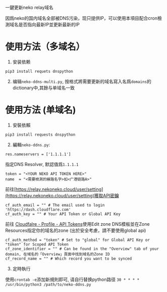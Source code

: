 一鍵更新neko relay域名

因爲neko的国内域名全部被DNS污染，现只提供IP，可以使用本項目配合cron檢測域名是否指向最新IP並更新最新的IP

# 使用方法（多域名）
1. 安装依赖

`pip3 install requets dnspython`

2. 编辑`neko-ddns-multi.py`, 按格式將需要更新的域名寫入名爲`domains`的dictionary中,其餘与单域名一致

# 使用方法 (单域名)
1. 安裝依賴

`pip3 install requests dnspython`

2. 編輯`neko-ddns.py`:
```
res.nameservers = ['1.1.1.1']
```
指定DNS Resolver, 默認值爲`1.1.1.1`

```
token = "<YOUR NEKO API TOKEN HERE>" 
name  = "<需要檢測的線路名字>如<广港链路A>"
```
前往[https://relay.nekoneko.cloud/user/setting](https://relay.nekoneko.cloud/user/setting)獲取API密鑰

```
cf_auth_email = "" # The email used to login 'https://dash.cloudflare.com'
cf_auth_key = "" # Your API Token or Global API Key 
```
前往 [Cloudfalre - Profile - API Tokens](https://dash.cloudflare.com/profile/api-tokens)使用Edit zone DNS模板並在Zone Resources指定你的域名的zone (出於安全考慮，請不要使用global api)

```
cf_auth_method = "token" # Set to "global" for Global API Key or "token" for Scoped API Token
cf_zone_identifier = "" # Can be found in the "Overview" tab of your domain, 在域名的「Overview」頁面中找到域名的Zone ID
cf_record_name = "" # Which record you want to be synced
```

3. 定時執行

使用`crontab -e`添加新規則即可, 请自行替换python路径
`30 * * * * /usr/bin/python3 /path/to/neko-ddns.py`
